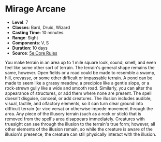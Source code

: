 # Mirage Arcane

- **Level**: 7
- **Classes**: Bard, Druid, Wizard
- **Casting Time**: 10 minutes
- **Range**: Sight
- **Components**: V, S
- **Duration**: 10 days
- **Source**: [5e Core Rules](http://dnd.wizards.com/articles/features/systems-reference-document-srd)

You make terrain in an area up to 1 mile square look, sound, smell, and even feel like some other sort of terrain. The terrain's general shape remains the same, however. Open fields or a road could be made to resemble a swamp, hill, crevasse, or some other difficult or impassable terrain. A pond can be made to seem like a grassy meadow, a precipice like a gentle slope, or a rock-strewn gully like a wide and smooth road. Similarly, you can alter the appearance of structures, or add them where none are present. The spell doesn't disguise, conceal, or add creatures. The illusion includes audible, visual, tactile, and olfactory elements, so it can turn clear ground into difficult terrain (or vice versa) or otherwise impede movement through the area. Any piece of the illusory terrain (such as a rock or stick) that is removed from the spell's area disappears immediately. Creatures with truesight can see through the illusion to the terrain's true form; however, all other elements of the illusion remain, so while the creature is aware of the illusion's presence, the creature can still physically interact with the illusion.

